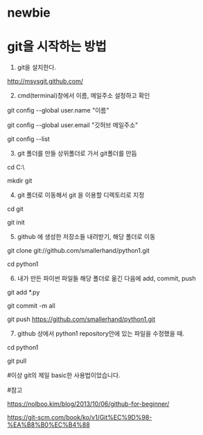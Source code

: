 # newbie
# git을 시작하는 방법

1. git을 설치한다.

http://msysgit.github.com/


2. cmd(terminal)창에서 이름, 메일주소 설정하고 확인

git config --global user.name "이름"

git config --global user.email "깃허브 메일주소" 

git config --list


3. git 폴더를 만들 상위폴더로 가서 git폴더를 만듬

cd C:\

mkdir git


4. git 폴더로 이동해서 git 을 이용할 디렉토리로 지정

cd git

git init 


5. github 에 생성한 저장소들 내려받기, 해당 폴더로 이동

git clone git://github.com/smallerhand/python1.git

cd python1


6. 내가 만든 파이썬 파일들 해당 폴더로 옮긴 다음에 add, commit, push

git add *.py

git commit -m all

git push https://github.com/smallerhand/python1.git


7. github 상에서 python1 repository안에 있는 파일을 수정했을 때.

cd python1

git pull

#이상 git의 제일 basic한 사용법이었습니다.

#참고

https://nolboo.kim/blog/2013/10/06/github-for-beginner/

https://git-scm.com/book/ko/v1/Git%EC%9D%98-%EA%B8%B0%EC%B4%88
